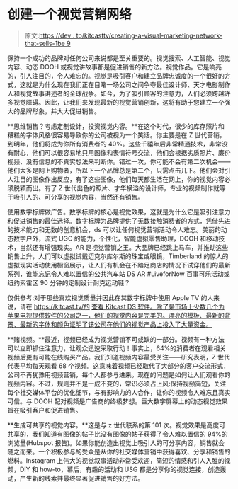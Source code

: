 # 创建一个视觉营销网络

> 原文:[https://dev . to/kitcasttv/creating-a-visual-marketing-network-that-sells-1be 9](https://dev.to/kitcasttv/creating-a-visual-marketing-network-that-sells-1be9)

保持一个成功的品牌对任何公司来说都是至关重要的。视觉搜索、人工智能、视觉内容、动态 DOOH 或视觉讲故事都是促进销售的新方法。视觉作品。它是响亮的，引人注目的，令人难忘的。视觉是吸引客户和建立品牌忠诚度的一个很好的方式，这就是为什么现在我们正在目睹一场公司之间争夺最佳设计师、天才电影制作人和视觉故事讲述者的全球战争。如今，为了吸引顾客的注意力，人们必须跨越许多视觉障碍。因此，让我们来发现最新的视觉营销创新，这将有助于您建立一个强大的品牌形象，并大大促进销售。

**思维销售？考虑定制设计，投资视觉内容。**在这个时代，很少的库存照片和糟糕的字体风格很容易导致你的公司被视为一个笑话。你主要是在 Z 世代营销，到明年，他们将成为你所有消费者的 40%。这些千禧年后非常精通技术，非常没有耐心，他们可以很容易地只用图像和表情符号交流，他们会根据劣质照片、廉价视频、没有信息的不真实想法来判断你。错过一次，你可能不会有第二次机会——他们大多是网上购物者，所以下一个品牌总是第二个，只需点击几下。他们会对引人注目的图像作出反应，有了这些图像，他们每天都生活在网上，你的视觉内容必须脱颖而出。有了 Z 世代出色的照片、才华横溢的设计师，专业的视频制作就等于吸引人的、可分享的视觉内容，当然还有销售。

使用数字标牌做广告。数字标牌的核心是视觉效果，这就是为什么它是吸引注意力和促进销售的最佳选择。数字标牌为品牌提供了无数接触消费者的方式，凭借先进的技术能力和无数的创意机会，ds 可以让任何视觉营销活动令人难忘。美丽的动态数字户外，流式 UGC 的能力，个性化，智能虚拟零售助理，DOOH 和移动技术，当然还有增强现实。AR 是视觉营销之王。大品牌已经跳上马车，并推动这些销售上升，人们可以虚拟试戴迈克尔库尔斯的珠宝或眼镜，Timberland 的惊人的虚拟现实活动使用橱窗展示，让人们有机会在不踏足商店的情况下试穿他们的最新系列，谁能忘记令人难以置信的公共汽车站 DS AR #LiveforNow 百事可乐活动或纽约索霍区 90 分钟的定制设计耐克运动鞋？

仅供参考:对于那些喜欢视觉质量并因此在其数字标牌中使用 Apple TV 的人来说，请在 https://kitcast.tv/的 [查看 Kitcast DS 软件。除了是市场上少数几个为苹果电视提供软件的公司之一，他们的视觉内容是完美的。漂亮的模板、最新的背景、最新的字体和颜色证明了该公司在他们的视觉产品上投入了大量资金。](https://kitcast.tv/)

**赌视频。**最近，视频已经成为视觉营销不可或缺的一部分。视频有一种方法可以立即抓住注意力，让观众迅速采取行动！事实上，64%的消费者在观看相关视频后更有可能在线购买产品。我们知道视频内容最受关注——研究表明，Z 世代代表平均每天观看 68 个视频。这意味着视频已经取代了大部分的客户交流形式，公司不再犹豫用视频营销，每个人都参与进来。现在的问题是如何让人们观看你的视频内容。不过，规则并不是一成不变的，常识必须占上风:保持视频简短，关注每个社交媒体平台的优化细节，与有影响力的人合作，让你的视频令人难忘且真实可信。与 DOOH 配对视频是广告商的终极梦想。巨大数字屏幕上的动态视觉效果旨在吸引客户和促进销售。

**生成可共享的视觉内容。**这是与 z 世代联系的第 101 次。视觉效果是高度可共享的，我们知道有图像的帖子比没有图像的帖子获得了令人难以置信的 94%的浏览量(Hubspot 报告)。如果你能创造出视觉上吸引人的可分享内容，销售就会随之而来。一个积极参与的受众是从你的社交媒体营销中获得喜欢、分享和销售的燃料。Instagram 上伟大的视觉叙事活动非常受欢迎，简短的情感和引人入胜的视频，DIY 和 how-to，幕后，有趣的活动和 USG 都是分享你的视觉连接，创造轰动，产生新的线索并最终显著促进销售的好方法。